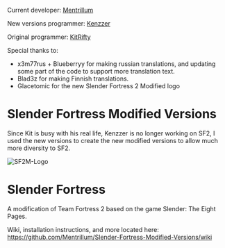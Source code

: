 Current developer: [Mentrillum](https://steamcommunity.com/id/Mentrillum/)

New versions programmer: [Kenzzer](http://steamcommunity.com/id/Benoist3012/)

Original programmer: [KitRifty](https://github.com/KitRifty)

Special thanks to:

- x3m77rus + Blueberryy for making russian translations, and updating some part of the code to support more translation text.
- Blad3z for making Finnish translations.
- Glacetomic for the new Slender Fortress 2 Modified logo

# Slender Fortress Modified Versions

Since Kit is busy with his real life, Kenzzer is no longer working on SF2, I used the new versions to create the new modified versions to allow much more diversity to SF2.

![SF2M-Logo](https://user-images.githubusercontent.com/42941613/86555411-1e298280-bf05-11ea-8246-6d893d5aa5c7.png)

Slender Fortress
================

A modification of Team Fortress 2 based on the game Slender: The Eight Pages.

Wiki, installation instructions, and more located here: https://github.com/Mentrillum/Slender-Fortress-Modified-Versions/wiki
